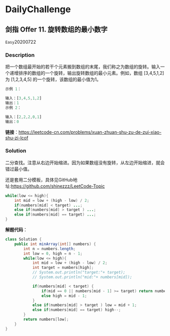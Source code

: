 # DailyChallenge

## 剑指 Offer 11. 旋转数组的最小数字

`Easy`20200722

### Description

把一个数组最开始的若干个元素搬到数组的末尾，我们称之为数组的旋转。输入一个递增排序的数组的一个旋转，输出旋转数组的最小元素。例如，数组 [3,4,5,1,2] 为 [1,2,3,4,5] 的一个旋转，该数组的最小值为1。  

```matlab
示例 1：

输入：[3,4,5,1,2]
输出：1
示例 2：

输入：[2,2,2,0,1]
输出：0
```

**链接**：<https://leetcode-cn.com/problems/xuan-zhuan-shu-zu-de-zui-xiao-shu-zi-lcof>

### Solution

二分查找。注意从右边开始缩进。因为如果数组没有旋转，从左边开始缩进，就会错过最小值。

还是套用二分模板，具体见GitHub地址:<https://github.com/shinezzz/LeetCode-Topic>

```java
while(low <= high){
    int mid = low + (high - low) / 2;
    if(numbers[mid] < target) ...;
    else if(numbers[mid] > target ) ...;
    else if(numbers[mid] == target) ...;
}
```

**解题代码**：

```java
class Solution {
    public int minArray(int[] numbers) {
        int n = numbers.length;
        int low = 0, high = n - 1;
        while(low <= high){
            int mid = low + (high - low) / 2;
            int target = numbers[high];
            // System.out.println("target:"+ target);
            // System.out.println("mid:"+ numbers[mid]);

            if(numbers[mid] < target) {
                if(mid == 0 || numbers[mid - 1] >= target) return numbers[mid];
                else high = mid - 1;
            }
            else if(numbers[mid] > target ) low = mid + 1;
            else if(numbers[mid] == target) high--;
        }
        return numbers[low];
    }
}
```
